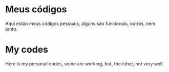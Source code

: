 # Meus códigos
Aqui estão meus códigos pessoais, alguns são funcionais, outros, nem tanto. 

# My codes
Here is my personal codes, some are working, but, the other, not very well.
